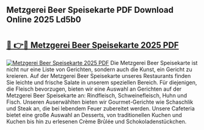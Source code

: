 ## Metzgerei Beer Speisekarte PDF Download Online 2025 Ld5b0

# <h2><a href="http://gc8ucmr.nevu.top/?p=Metzgerei+Beer+Speisekarte">🔗 👉🔴 Metzgerei Beer Speisekarte 2025 PDF</a></h2>

[![Metzgerei Beer Speisekarte 2025 PDF](https://i.imgur.com/dBaPXMq.png)](http://gc8ucmr.nevu.top/?p=Metzgerei+Beer+Speisekarte)
Die Metzgerei Beer Speisekarte ist nicht nur eine Liste von Gerichten, sondern auch die Kunst, ein Gericht zu kreieren. Auf der Metzgerei Beer Speisekarte unseres Restaurants finden Sie leichte und frische Salate in unserem speziellen Bereich. Für diejenigen, die Fleisch bevorzugen, bieten wir eine Auswahl an Gerichten auf der Metzgerei Beer Speisekarte an: Rindfleisch, Schweinefleisch, Huhn und Fisch. Unseren Auserwählten bieten wir Gourmet-Gerichte wie Schaschlik und Steak an, die bei lebendem Feuer zubereitet werden. Unsere Cafeteria bietet eine große Auswahl an Desserts, von traditionellen Kuchen und Kuchen bis hin zu erlesenen Crème Brûlée und Schokoladenstückchen.
